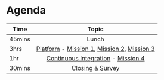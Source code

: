 # Agenda

| Time          | Topic         |  
| ------------- |:-------------:|
| 45mins | Lunch |
| 3hrs | [Platform](#/hod-platform-and-technologies-hod-platform-and-technologies) - [Mission 1](#/hod-platform-and-technologies-mission-1-docker), [Mission 2](#/hod-platform-and-technologies-mission-2-deployment), [Mission 3](#/hod-platform-and-technologies-mission-3-secrets) |
| 1hr | [Continuous Integration](#/continuous-integration-ci) - [Mission 4](#/continuous-integration-mission-4-drone)|
| 30mins | [Closing & Survey](#/thanks) |
